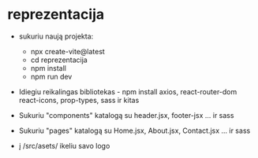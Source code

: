 # reprezentacija

- sukuriu naują projekta:
  - npx create-vite@latest
  - cd reprezentacija
  - npm install
  - npm run dev

- Idiegiu reikalingas bibliotekas - npm install axios, react-router-dom react-icons, prop-types, sass ir kitas

- Sukuriu "components" katalogą su header.jsx, footer-jsx ... ir sass

- Sukuriu "pages" katalogą su Home.jsx, About.jsx, Contact.jsx ... ir sass

- į /src/asets/ ikeliu savo logo